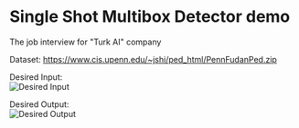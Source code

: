 # Single Shot Multibox Detector demo
The job interview for "Turk AI" company

Dataset: https://www.cis.upenn.edu/~jshi/ped_html/PennFudanPed.zip

Desired Input: <br>
![Desired Input](assets/desired_input)

Desired Output: <br>
![Desired Output](assets/desired_output)